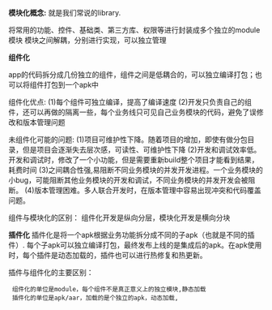 **模块化概念:**
就是我们常说的library.

  
将常用的功能、控件、基础类、第三方库、权限等进行封装成多个独立的module 模块
模块之间解耦，分别进行实现，可以独立管理

**组件化**

app的代码拆分成几份独立的组件，组件之间是低耦合的，可以独立编译打包；也可以将组件打包到一个apk中


 组件化优点:
    (1)每个组件可独立编译，提高了编译速度
    (2)开发只负责自己的组件，还可以再做的隔离一些，每个业务线只可见自己业务模块的代码，避免了误修改和版本管理问题

 未组件化可能的问题:
        (1)项目可维护性下降。随着项目的增加，即使有做分包目录，但是项目会逐渐失去层次感，可读性、可维护性下降
        (2)开发和调试效率低。开发和调试时，修改了一个小功能，但是需要重新build整个项目才能看到结果，耗费时间
		(3)之间耦合性强,易阻断不同业务模块的并发开发进程。一个业务模块的小bug，可能阻断其他业务模块的开发和调试，不同业务模块的并发开发会被阻断。
        (4)版本管理困难。多人联合开发时，在版本管理中容易出现冲突和代码覆盖问题。
   


组件与模块化的区别：
	组件化开发是纵向分层，模块化开发是横向分块


**插件化**
插件化是将一个apk根据业务功能拆分成不同的子apk（也就是不同的插件）.
每个子apk可以独立编译打包，最终发布上线的是集成后的apk。在apk使用时，每个插件是动态加载的，插件也可以进行热修复和热更新。


插件与组件化的主要区别：

     组件化的单位是module，每个组件不是真正意义上的独立模块,静态加载
     插件化的单位是apk/aar，加载的是个独立的apk，动态加载,

